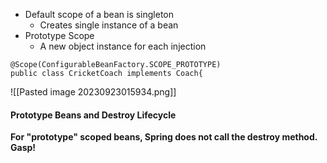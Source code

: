 - Default scope of a bean is singleton
	- Creates single instance of a bean
- Prototype Scope
	- A new object instance for each injection
```
@Scope(ConfigurableBeanFactory.SCOPE_PROTOTYPE)  
public class CricketCoach implements Coach{
```

![[Pasted image 20230923015934.png]]
#### Prototype Beans and Destroy Lifecycle
**For "prototype" scoped beans, Spring does not call the destroy method. Gasp!**
